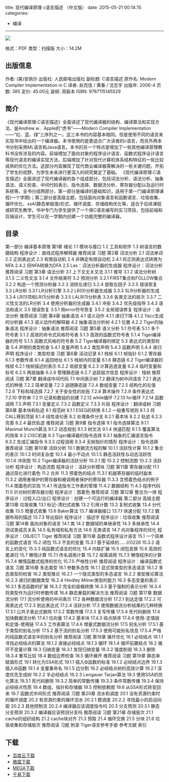 title: 现代编译原理 c语言描述 （中文版）
date: 2015-05-21 00:14:15
categories:
  - 编译
---

![](http://img4.douban.com/lpic/s1852496.jpg)

格式：PDF
类型：扫描版
大小：14.2M

<!--more-->

## 出版信息 ##

作者: (美)安佩尔 
出版社: 人民邮电出版社
副标题: C语言描述
原作名: Modern Compiler Implementation in C
译者: 赵克佳 / 黄春 / 沈志宇 
出版年: 2006-4
页数: 385
定价: 45.00元
装帧: 简裝本
ISBN: 9787115145529

## 简介 ##

《现代编译原理:C语言描述》全面讲述了现代编译器的结构、编译算法和实现方法，是Andrew w．Apple的“虎书”——Modern Compiler Implementation——“红、蓝、绿”三序列之一。这三本书的内容基本相同。但是使用不同的语言来实现书中给出的一个编译器。本书使用的是更适合广大读者的c语言，而另外两本书分别采用ML语言和Java语言。本书的另一个特点是增加了一些其他编译原理教科书没有涉及的内容。前端增加了面向对象的程序设计语言、函数式程序设计语言等现代语言的编译实现方法，后端增加了针对现代计算机体系结构特征的一些比较成熟的优化方法。这部分内容展现了现代商业编译器需解决的一些关键问题，开拓了学生的视野，为学生未来进行更深入的研究奠定了基础。
《现代编译原理:C语言描述》全面讲述了现代编译器的各个组成部分，包括词法分析、语法分析、抽象语法、语义检查、中间代码表示、指令选择、数据流分析、寄存器分配以及运行时系统等。全书分成两部分，第一部分是编译的基础知识，适用于第一门编译原理课程(一个学期)；第二部分是高级主题，包括面向对象语言和函数语言、垃圾收集、循环优化、ssA(静态单赋值)形式、循环调度、存储结构优化等，适合于后续课程或研究生教学。书中专门为学生提供了一个用C语言编写的实习项目，包括前端和后端设计，学生可以在一学期内创建一个功能完整的编译器。

## 目录 ##

第一部分 编译基本原理
第1章 绪论
1.1 模块与接口
1.2 工具和软件
1.3 树语言的数据结构
程序设计：直线式程序解释器
推荐阅读
习题
第2章 词法分析
2.1 词法单词
2.2 正则表达式
2.3 有限自动机
2.4 非确定有限自动机
2.4.1 将正则表达式转换为NFA
2.4.2 将NFA转换为DFA
2.5 Lex：词法分析器的生成器
程序设计：词法分析
推荐阅读
习题
第3章 语法分析
3.1 上下文无关文法
3.1.1 推导
3.1.2 语法分析树
3.1.3 二义性文法
3.1.4 文件结束符
3.2 预测分析
3.2.1 FIRST集合和FOLLOW集合
3.2.2 构造一个预测分析器
3.2.3 消除左递归
3.2.4 提取左因子
3.2.5 错误恢复
3.3 LR分析
3.3.1 LR分析引擎
3.3.2 LR(0)分析器生成器
3.3.3 SLR分析器的生成
3.3.4 LR(1)项和LR(1)分析表
3.3.5 LALR(1)分析表
3.3.6 各类文法的层次
3.3.7 二义性文法的LR分析
3.4 使用分析器的生成器
3.4.1 冲突
3.4.2 优先级指导
3.4.3 语法和语义
3.5 错误恢复
3.5.1 用error符号恢复
3.5.2 全局错误修复
程序设计：语法分析
推荐阅读
习题
第4章 抽象语法
4.1 语义动作
4.1.1 递归下降
4.1.2 Yacc生成的分析器
4.1.3 语义动作的解释器
4.2 抽象语法分析树
4.2.1 位置
4.2.2 Tiger的抽象语法
程序设计：抽象语法
推荐阅读
习题
第5章 语义分析
5.1 符号表
5.1.1 多个符号表
5.1.2 高效的命令式风格符号表
5.1.3 高效的函数式符号表
5.1.4 Tiger编译器的符号
5.1.5 函数式风格的符号表
5.2 Tiger编译器的绑定
5.3 表达式的类型检查
5.4 声明的类型检查
5.4.1 变量声明
5.4.2 类型声明
5.4.3 函数声明
5.4.4 递归声明
程序设计：类型检查
习题
第6章 活动记录
6.1 栈帧
6.1.1 帧指针
6.1.2 寄存器
6.1.3 参数传递
6.1.4 返回地址
6.1.5 栈帧内的变量
6.1.6 静态链
6.2 Tiger编译器的栈帧
6.2.1 栈帧描述的表示
6.2.2 局部变量
6.2.3 计算逃逸变量
6.2.4 临时变量和标号
6.2.5 两层抽象
6.2.6 管理静态链
6.2.7 追踪层次信息
程序设计：栈帧
推荐阅读
习题
第7章 翻译成中间代码
7.1 中间表示树
7.2 翻译为树中间语言
7.2.1 表达式的种类
7.2.2 简单变量
7.2.3 追随静态链
7.2.4 数组变量
7.2.5 结构化的左值
7.2.6 下标和域选择
7.2.7 关于安全性的劝告
7.2.8 算术操作
7.2.9 条件表达式
7.2.10 字符串
7.2.11 记录和数组的创建
7.2.12 while循环
7.2.13 for循环
7.2.14 函数调用
7.3 声明
7.3.1 变量定义
7.3.2 函数定义
7.3.3 片段
程序设计：翻译成树
习题
第8章 基本块和轨迹
8.1 规范树
8.1.1 ESEQ的转换
8.1.2 一般重写规则
8.1.3 将CALL移到顶层
8.1.4 线性语句表
8.2 处理条件分支
8.2.1 基本块
8.2.2 轨迹
8.2.3 完善
8.2.4 最优轨迹
推荐阅读
习题
第9章 指令选择
9.1 指令选择算法
9.1.1 Maximal Munch算法
9.1.2 动态规划
9.1.3 树文法
9.1.4 快速匹配
9.1.5 覆盖算法的效率
9.2 CISC机器
9.3 Tiger编译器的指令选择
9.3.1 抽象的汇编语言指令
9.3.2 生成汇编指令
9.3.3 过程调用
9.3.4 无帧指针的情形
程序设计：指令选择
推荐阅读
习题
第10章 活跃分析
10.1 数据流方程的解
10.1.1 活跃性计算
10.1.2 集合的表示
10.1.3 时间复杂度
10.1.4 最小不动点
10.1.5 静态活跃性与动态活跃性
10.1.6 冲突图
10.2 Tiger编译器的活跃分析
10.2.1 图
10.2.2 控制流图
10.2.3 活跃分析
程序设计：构造流图
程序设计：活跃分析模块
习题
第11章 寄存器分配
11.1 通过简化进行着色
11.2 合并
11.3 预着色的结点
11.3.1 机器寄存器的临时副本
11.3.2 调用者保护的寄存器和被调用者保护的寄存器
11.3.3 含预着色结点的例子
11.4 图着色的实现
11.4.1 传送指令工作表的管理
11.4.2 数据结构
11.4.3 程序代码
11.5 针对树的寄存器分配
程序设计：图着色
推荐阅读
习题
第12章 整合为一体
程序设计：过程入口/出口
程序设计：创建一个可运行的编译器
第二部分 高级主题
第13章 垃圾收集
13.1 标记-清扫式收集
13.2 引用计数
13.3 复制式收集
13.4 分代收集
13.5 增量式收集
13.6 Baker算法
13.7 编译器接口
13.7.1 快速分配
13.7.2 数据布局的描述
13.7.3 导出指针
程序设计：描述字
程序设计：垃圾收集
推荐阅读
习题
第14章 面向对象的语言
14.1 类
14.2 数据域的单继承性
14.3 多继承性
14.4 测试类成员关系
14.5 私有域和私有方法
14.6 无类语言
14.7 向对象程序的优化
程序设计：OBJECT Tiger
推荐阅读
习题
第15章 函数式程序设计语言
15.1 一个简单的函数式语言
15.2 闭包
15.3 不变的变量
15.3.1 基于延续的……I/O226
15.3.2 语言上的变化
15.3.3 纯函数式语言的优化
15.4 内联扩展
15.5 闭包变换
15.6 高效的尾递归
15.7 懒惰计算
15.7.1 传名调用计算
15.7.2 按需调用
15.7.3 懒惰程序的计算
15.7.4 懒惰函数式程序的优化
15.7.5 严格性分析
推荐阅读
程序设计：编译函数式语言
习题
第16章 多态类型
16.1 参数多态性
16.1.1 显式带类型的多态语言
16.1.2 多态类型的检查
16.2 类型推论
16.2.1 一个隐式类型的多态语言
16.2.2 类型推论算法
16.2.3 递归的数据类型
16.2.4 Hindley Milner类型的能力
16.3 多态变量的表示
16.3.1 多态函数的扩展
16.3.2 完全的装箱转换
16.3.3 基于强制的表示分析
16.3.4 将类型作为运行时参数传递
16.4 静态重载的解决方法
推荐阅读
习题
第17章 数据流分析
17.1 流分析使用的中间表示
17.2 各种数据流分析
17.2.1 到达定值
17.2.2 可用表达式
17.2.3 到达表达式
17.2.4 活跃分析
17.3 使用数据流分析结果的几种转换
17.3.1 公共子表达式删除
17.3.2 常数传播
17.3.3 复写传播
17.3.4 死代码删除
17.4 加快数据流分析
17.4.1 位向量
17.4.2 基本块
17.4.3 结点排序
17.4.4 使用-定值链和定值-使用链
17.4.5 工作表算法
17.4.6 增量式数据流分析
17.5 别名分析
17.5.1 基于类型的别名分析
17.5.2 基于流的别名分析
17.5.3 使用可能别名信息
17.5.4 严格的纯函数式语言中的别名分析
推荐阅读
习题
第18章 循环优化
18.1 必经结点
18.1.1 寻找必经结点的算法
18.1.2 直接必经结点
18.1.3 循环
18.1.4 循环前置结点
18.2 循环不变量计算
18.3 归纳变量
18.3.1 发现归纳变量
18.3.2 强度削弱
18.3.3 删除
18.3.4 重写比较
18.4 数组边界检查
18.5 循环展开
推荐阅读
习题
第19章 静态单赋值形式
19.1 转化为SSA形式
19.1.1 插入Φ函数的标准
19.1.2 必经结点边界
19.1.3 插入Φ函数
19.1.4 变量重命名
19.1.5 边分割
19.2 必经结点树的高效计算
19.2.1 深度优先生成树
19.2.2 半必经结点
19.2.3 Lengauer Tarjan算法
19.3 使用SSA的优化算法
19.3.1 死代码删除
19.3.2 简单的常数传播
19.3.3 条件常数传播
19.3.4 保持必经结点性质
19.4 数组、指针和存储器
19.5 控制依赖图
19.6 从SSA形式转变回来
19.7 函数式中间形式
推荐阅读
习题
第20章 流水和调度
20.1 没有资源约束时的循环调度
20.2 有资源约束的循环流水
20.2.1 模调度
20.2.2 寻找最小的启动间距
20.2.3 其他控制流
20.2.4 编译器应该调度指令吗
20.3 分支预测
20.3.1 静态分支预测
20.3.2 编译器应该预测分支吗
推荐阅读
习题
第21章 存储层次
21.1 cache的组织结构
21.2 cache块对齐
21.3 预取
21.4 循环交换
21.5 分块
21.6 垃圾收集和存储层次
推荐阅读
习题
附录 Tiger语言参考手册
参考文献
索引

## 下载 ##

+ [百度云下载](http://pan.baidu.com/s/1eQix3jk)
+ [微盘下载](http://vdisk.weibo.com/s/aADaW4YREXCon)
+ [MEGA下载](https://mega.co.nz/#!uNVURCaY!ugNtCOdD6ECwScBJTwjwPUNn7JGU0ZWCOrAltARXZBM)
+ [千易下载](http://1000eb.com/1ggin)
